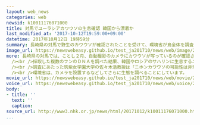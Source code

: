 ```yaml
---
layout: web_news
categories: web
newsid: k10011176071000
title: 対馬でユーラシアカワウソの生息確認 韓国から漂着か
last_modified_at: '2017-10-12T19:59:00+09:00'
datetime: 2017年10月12日 19時59分
summary: 長崎県の対馬で野生のカワウソが確認されたことを受けて、環境省が島全体を調査したところ、ユーラシアカワウソが生息していることがわかりました。専門家は絶滅したとされるニホンカワウソの可能性は非常に低いとしたうえで、韓国に生息していたユーラシアカワウソが海流に流されるなどして住み着いた可能性が高いとしています。
image_url: https://newswebeasy.github.io/test_ja201710/news/web/image/2017/10/12/K10011176071_1710121837_1710121859_01_02.jpg
more: 長崎県の対馬では、ことし２月、自動撮影のカメラにカワウソが写っているのが確認されました。国内で野生のカワウソの生息が確認されたのは、昭和５４年以来、３８年ぶりで、絶滅したとされるニホンカワウソの可能性があるのではないかと期待が高まり、環境省はことし８月末から６日間、島全体でフンなど痕跡がないか調査しました。<br
  /><br />採取した複数のフンのＤＮＡを調べた結果、韓国やロシアのサハリンに生息するユーラシアカワウソのオスが生息していることがわかりました。また、フンは同じカワウソのものの可能性が高いということです。このほか川の近くではカワウソのものと見られる幅５センチの足跡が複数見つかりました。<br
  /><br />調査にあたった筑紫女学園大学の佐々木浩教授は「ニホンカワウソの可能性は非常に低いが、野生のカワウソの生息が確認できて喜んでいる。韓国の南の海岸や島ではカワウソが増えており、海流に流されるなどして住み着いたのではないか」と話しています。<br
  /><br />環境省は、カメラを設置するなどしてさらに生態を調べることにしています。
movie_url: https://newswebeasy.github.io/test_ja201710/news/web/movie/2017/10/12/k10011176071_201710121937_201710121939.mp4
voice_url: https://newswebeasy.github.io/test_ja201710/news/web/voice/2017/10/12/k10011176071_201710121937_201710121939.mp3
body:
- title: ''
  text: ''
  caption:
source_url: http://www3.nhk.or.jp/news/html/20171012/k10011176071000.html
...
```


